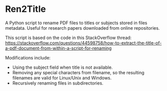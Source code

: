 # Ren2Title
A Python script to rename PDF files to titles or subjects stored in files metadata. Useful for research papers downloaded from online repositories.

This script is based on the code in this StackOverflow thread:
https://stackoverflow.com/questions/44598758/how-to-extract-the-title-of-a-pdf-document-from-within-a-script-for-renaming

Modifications include:
* Using the subject field when title is not available.
* Removing any special characters from filename, so the resulting filenames are valid for Linux/Unix and Windows.
* Recursively renaming files in subdirectories.
